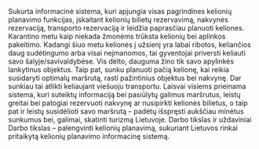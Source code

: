 Sukurta informacinė sistema, kuri apjungia visas pagrindines kelionių planavimo funkcijas, įskaitant
kelionių bilietų rezervavimą, nakvynės rezervaciją, transporto rezervaciją ir leidžia paprasčiau
planuoti keliones.
Karantino metu kaip niekada žmonėms trūksta kelionių bei aplinkos pakeitimo. Kadangi šiuo metu
kelionės į užsienį yra labai ribotos, keliančios daug sudėtingumo arba visai neįmanomos, tai
gyventojai priversti keliauti savo šalyje/savivaldybėse. Vis dėlto, dauguma žino tik savo apylinkės
lankytinus objektus. Taip pat, sunku planuoti pačią kelionę, kai reikia susidaryti optimalų maršrutą,
rasti pažintinius objektus bei nakvynę. Dar sunkiau tai atlikti keliaujant viešuoju transportu. Laisvai
visiems prieinama sistema, kuri suteiktų informaciją bei pasiūlytų galimus maršrutus, leistų greitai
bei patogiai rezervuoti nakvynę ar nusipirkti kelionės bilietus, o taip pat ir leistų susidėlioti savo
maršrutą – padėtų išspręsti aukščiau minėtus sunkumus bei, galimai, skatinti turizmą Lietuvoje.
Darbo tikslas ir uždaviniai
Darbo tikslas – palengvinti kelionių planavimą, sukuriant Lietuvos rinkai pritaikytą kelionių
planavimo informacinę sistemą.
